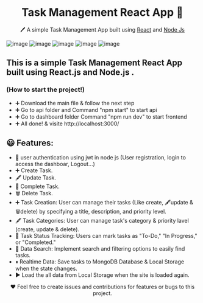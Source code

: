 <h1 align="center">Task Management React App  📝</h1>  
<p align="center">
  🖊️ A simple Task Management App built using <a href="https://reactjs.org/">React</a> and <a href="https://nodejs.org/">Node Js</a>
</p>

![image](https://github.com/RajDev12/Task-Manager-Nodejs-Moongose/assets/122223306/27b40a5f-1873-4b4f-89d8-45857e737796)
![image](https://github.com/RajDev12/Task-Manager-Nodejs-Moongose/assets/122223306/2320c4b6-bd83-4b76-ade7-4227409c3f54)
![image](https://github.com/RajDev12/Task-Manager-Nodejs-Moongose/assets/122223306/3f4d5465-975e-461f-becb-5bbb823e8e1f)
![image](https://github.com/RajDev12/Task-Manager-Nodejs-Moongose/assets/122223306/57c8338b-cbdb-4f62-8259-444ee86f1eed)
![image](https://github.com/RajDev12/Task-Manager-Nodejs-Moongose/assets/122223306/b2dee274-126a-4717-be95-a7109e8183ce)





## This is a simple Task Management React App built using React.js and Node.js .

### **(How to start the project!)**

- ➕ Download the main file & follow the next step
- ➕ Go to api folder and Command "npm start" to start api
- ➕ Go to dashboard folder Command "npm run dev" to start frontend
- ➕ All done! & visite http://localhost:3000/

## 😃 Features:

- 👩 user authentication using jwt in node js (User registration, login to access the dashboar, Logout...)
- ➕ Create Task.
- 🖋️ Update Task.
- 💯 Complete Task.
- 🗑️ Delete Task.
- ➕ Task Creation: User can manage their tasks (Like create, 🖋️update & 🗑️delete) by specifying a title, description, and priority level.
- 🖋️ Task Categories: User can manage task's category & priority lavel (create, update & delete).
- 🔎 Task Status Tracking: Users can mark tasks as "To-Do," "In Progress,"
  or "Completed."
- 🔎 Data Search: Implement search and filtering options to easily find tasks.
- ⏸ Realtime Data: Save tasks to MongoDB Database & Local Storage when the state changes.
- ▶️ Load the all data from Local Storage when the site is loaded again.

<p align="center">
  ❤️ Feel free to create issues and contributions for features or bugs to this project.
</p>
